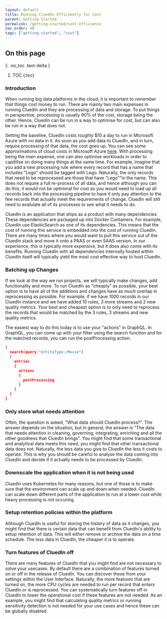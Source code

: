 ```yaml
---
layout: default
title: Running CluedIn Efficiently for Cost
parent: Getting Started
permalink: /getting-started/cost-efficience
nav_order: 40
tags: ["getting-started", "cost"]
---
```

## On this page
{: .no_toc .text-delta }
1. TOC
{:toc}
### Introduction

When running big data platforms in the cloud, it is important to remember that things cost money to run. There are mainly two main expenses in running CluedIn and they are processing of data and storage. To put things in perspective, processing is usually 90% of the cost, storage being the other. Hence, CluedIn can be run in a way to optimise for cost, but can also be run in a way that does not. 

Setting the baseline, CluedIn costs roughly $10 a day to run in Microsoft Azure with no data in it. As soon as you add data to CluedIn, and in turn, require processing of that data, the cost goes up. You can see some approximations of cloud costs in Microsoft Azure [here](https://www.cluedin.com/cluedin-on-microsoft-azure). With processing being the main expense, one can also optimise workloads in order to capitilise on doing many things at the same time. For example, imagine that you add a new processing rule where every record that has a name that includes "Lego" should be tagged with Lego. Naturally, the only records that need to be reprocessed are those that have "Lego""in the name. This does not require a full re-process of all data, and hence although you can do this, it would not be optiminal for cost as you would need to load up all records back into the processing pipeline to have it only pay attention to the few records that actually meet the requirements of change. CluedIn will still need to evalulate all of its processes to see what it needs to do. 

CluedIn is an application that ships as a product with many dependencies. These dependencies are packaged up into Docker Containers. For example, CluedIn use ElasticSearch as one of its dependencies. This means that the cost of running this service is embedded into the cost of running CluedIn. There are many times where you would want to pull this service out of the CluedIn stack and move it onto a PAAS or even SAAS version. In our experience, this is typically more expensive, but it does also come with its benefits. Running CluedIn with all dependencies internally hosted within CluedIn itself will typically yield the most cost effective way to host CluedIn.

### Batching up Changes

If we look at the way we run projects, we will typically make changes, add functionality and more. To run CluedIn as "cheaply" as possible, your best option is to have all of the additions and changes have as much overlap in reprocessing as possible. For example, if we have 1000 records in our CluedIn instance and we have added 10 rules, 3 more streams and 2 new quality metrics. Your best and cheapest option is to only need to reprocess the records that would be matched by the 3 rules, 3 streams and new quality metrics. 

The easiest way to do this today is to use your "actions" in GraphQL. In GraphQL, you can come up with your filter using the search function and for the matched records, you can run the postProcessing action. 

```JSON
{
  search(query:"entityType:/Movie")
  {
    entries
    {
      actions
      {
        postProcessing
      }
    }
  }
}
```

### Only store what needs attention

Often, the question is asked, "What data should CluedIn process?". The answer depends on the situation, but in general, the answer is "The data that needs attention in cleaning, governing, integrating, enriching and all the other goodness that CluedIn brings". You might find that some transactional and analytical data meets this need, you might find that other transactional data does not. Naturally, the less data you give to CluedIn the less it costs to operate. This is why you should be careful to analyse the data coming into CluedIn and decide if it actually needs to be processed by CluedIn. 

### Downscale the application when it is not being used

CluedIn uses Kubernetes for many reasons, but one of those is to make sure that the environment can scale up and down when needed. CluedIn can scale down different parts of the application to run at a lower cost while heavy processing is not occuring. 

### Setup retention policies within the platform

Although CluedIn is useful for storing the history of data as it changes, you might find that there is certain data that can benefit from CluedIn's ability to setup retention of data. This will either remove or archive the data on a time schedule. The less data in CluedIn, the cheaper it is to operate. 

### Turn features of CluedIn off

There are many features of CluedIn that you might find are not necessary to solve your usecases. By default there are a combination of features turned on or off in the release of CluedIn. You can discover these from your settings within the User Interface. Naturally, the more features that are turned on, the more CPU cycles are needed to run per record that enters CluedIn or is reprocessed. You can systematically turn features off in CluedIn to lower the operational cost if these features are not needed. As an example, you might find that calculating quality metrics or running sensitivity detection is not needed for your use cases and hence these can be globally disabled. 